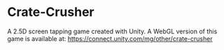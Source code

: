 # Crate-Crusher
A 2.5D screen tapping game created with Unity.
A WebGL version of this game is available at: https://connect.unity.com/mg/other/crate-crusher 
